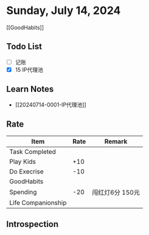 # Sunday, July 14, 2024

[[GoodHabits]]

## Todo List

- [ ] 记账
- [x] 15 IP代理池

## Learn Notes

- [[20240714-0001-IP代理池]]

## Rate

| Item               | Rate | Remark          |
| ------------------ | ---- | --------------- |
| Task Completed     |      |                 |
| Play Kids          | +10  |                 |
| Do Execrise        | -10  |                 |
| GoodHabits         |      |                 |
| Spending           | -20  | 闯红灯6分 150元 |
| Life Companionship |      |                 |

## Introspection

